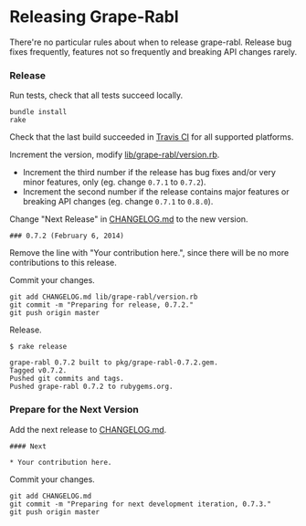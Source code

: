 # Releasing Grape-Rabl

There're no particular rules about when to release grape-rabl. Release bug fixes frequently, features not so frequently and breaking API changes rarely.

### Release

Run tests, check that all tests succeed locally.

```
bundle install
rake
```

Check that the last build succeeded in [Travis CI](https://travis-ci.org/ruby-grape/grape-rabl) for all supported platforms.

Increment the version, modify [lib/grape-rabl/version.rb](lib/grape-rabl/version.rb).

*  Increment the third number if the release has bug fixes and/or very minor features, only (eg. change `0.7.1` to `0.7.2`).
*  Increment the second number if the release contains major features or breaking API changes (eg. change `0.7.1` to `0.8.0`).

Change "Next Release" in [CHANGELOG.md](CHANGELOG.md) to the new version.

```
### 0.7.2 (February 6, 2014)
```

Remove the line with "Your contribution here.", since there will be no more contributions to this release.

Commit your changes.

```
git add CHANGELOG.md lib/grape-rabl/version.rb
git commit -m "Preparing for release, 0.7.2."
git push origin master
```

Release.

```
$ rake release

grape-rabl 0.7.2 built to pkg/grape-rabl-0.7.2.gem.
Tagged v0.7.2.
Pushed git commits and tags.
Pushed grape-rabl 0.7.2 to rubygems.org.
```

### Prepare for the Next Version

Add the next release to [CHANGELOG.md](CHANGELOG.md).

```
#### Next

* Your contribution here.
```

Commit your changes.

```
git add CHANGELOG.md
git commit -m "Preparing for next development iteration, 0.7.3."
git push origin master
```
